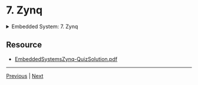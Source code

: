 # 7. Zynq

<details>
  <summary> Embedded System: 7. Zynq </summary>

<p align="center" >
    <img src="https://rfpga.s3.us-west-1.amazonaws.com/Function-Acceleration-on-FPGA-with-Vitis-Part-1_Fundamental/images/7_Zynq_0.png" width="90%" > 
    <img src="https://rfpga.s3.us-west-1.amazonaws.com/Function-Acceleration-on-FPGA-with-Vitis-Part-1_Fundamental/images/7_Zynq.png" width="90%" > 
    <img src="https://rfpga.s3.us-west-1.amazonaws.com/Function-Acceleration-on-FPGA-with-Vitis-Part-1_Fundamental/images/7_Zynq_2.png" width="90%" > 
    <img src="https://rfpga.s3.us-west-1.amazonaws.com/Function-Acceleration-on-FPGA-with-Vitis-Part-1_Fundamental/images/7_Zynq_3.png" width="90%" > 
    <img src="https://rfpga.s3.us-west-1.amazonaws.com/Function-Acceleration-on-FPGA-with-Vitis-Part-1_Fundamental/images/7_Zynq_4.png" width="90%" > 
    <img src="https://rfpga.s3.us-west-1.amazonaws.com/Function-Acceleration-on-FPGA-with-Vitis-Part-1_Fundamental/images/7_Zynq_5.png" width="90%" > 
    <img src="https://rfpga.s3.us-west-1.amazonaws.com/Function-Acceleration-on-FPGA-with-Vitis-Part-1_Fundamental/images/7_Zynq_6.png" width="90%" > 
</p> 

</details>

## Resource

-   [EmbeddedSystemsZynq-QuizSolution.pdf](https://rfpga.s3.us-west-1.amazonaws.com/Function-Acceleration-on-FPGA-with-Vitis-Part-1_Fundamental/EmbeddedSystemsZynq-QuizSolution.pdf)


---

[Previous](./6_HLS-Role.md) | [Next](./8_Zynq%20MPSoC.md)